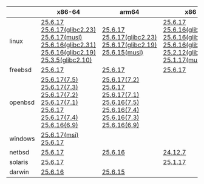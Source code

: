 ||x86-64|arm64|x86|ppc64le|armv7|armel|
| --- | --- | --- | --- | --- | --- | --- |
|linux|[25.6.17](https://github.com/roswell/sbcl_head/releases/download/25.6.17/sbcl-25.6.17-x86-64-linux-binary.tar.bz2)<br />[25.6.17(glibc2.23)](https://github.com/roswell/sbcl_head/releases/download/25.6.17/sbcl-25.6.17-x86-64-linux-glibc2.23-binary.tar.bz2)<br />[25.6.17(musl)](https://github.com/roswell/sbcl_head/releases/download/25.6.17/sbcl-25.6.17-x86-64-linux-musl-binary.tar.bz2)<br />[25.6.16(glibc2.31)](https://github.com/roswell/sbcl_head/releases/download/25.6.16/sbcl-25.6.16-x86-64-linux-glibc2.31-binary.tar.bz2)<br />[25.6.16(glibc2.19)](https://github.com/roswell/sbcl_head/releases/download/25.6.16/sbcl-25.6.16-x86-64-linux-glibc2.19-binary.tar.bz2)<br />[25.3.5(glibc2.10)](https://github.com/roswell/sbcl_head/releases/download/25.3.5/sbcl-25.3.5-x86-64-linux-glibc2.10-binary.tar.bz2)<br />|[25.6.17](https://github.com/roswell/sbcl_head/releases/download/25.6.17/sbcl-25.6.17-arm64-linux-binary.tar.bz2)<br />[25.6.17(glibc2.23)](https://github.com/roswell/sbcl_head/releases/download/25.6.17/sbcl-25.6.17-arm64-linux-glibc2.23-binary.tar.bz2)<br />[25.6.17(glibc2.19)](https://github.com/roswell/sbcl_head/releases/download/25.6.17/sbcl-25.6.17-arm64-linux-glibc2.19-binary.tar.bz2)<br />[25.6.15(musl)](https://github.com/roswell/sbcl_head/releases/download/25.6.15/sbcl-25.6.15-arm64-linux-musl-binary.tar.bz2)<br />|[25.6.17](https://github.com/roswell/sbcl_head/releases/download/25.6.17/sbcl-25.6.17-x86-linux-binary.tar.bz2)<br />[25.6.16(glibc2.31)](https://github.com/roswell/sbcl_head/releases/download/25.6.16/sbcl-25.6.16-x86-linux-glibc2.31-binary.tar.bz2)<br />[25.6.16(glibc2.23)](https://github.com/roswell/sbcl_head/releases/download/25.6.16/sbcl-25.6.16-x86-linux-glibc2.23-binary.tar.bz2)<br />[25.6.16(glibc2.19)](https://github.com/roswell/sbcl_head/releases/download/25.6.16/sbcl-25.6.16-x86-linux-glibc2.19-binary.tar.bz2)<br />[25.2.12(glibc2.10)](https://github.com/roswell/sbcl_head/releases/download/25.2.12/sbcl-25.2.12-x86-linux-glibc2.10-binary.tar.bz2)<br />[25.1.17(musl)](https://github.com/roswell/sbcl_head/releases/download/25.1.17/sbcl-25.1.17-x86-linux-musl-binary.tar.bz2)<br />|[25.6.17](https://github.com/roswell/sbcl_head/releases/download/25.6.17/sbcl-25.6.17-ppc64le-linux-binary.tar.bz2)<br />[25.6.17(glibc2.23)](https://github.com/roswell/sbcl_head/releases/download/25.6.17/sbcl-25.6.17-ppc64le-linux-glibc2.23-binary.tar.bz2)<br />[25.6.16(glibc2.19)](https://github.com/roswell/sbcl_head/releases/download/25.6.16/sbcl-25.6.16-ppc64le-linux-glibc2.19-binary.tar.bz2)<br />|[25.6.16](https://github.com/roswell/sbcl_head/releases/download/25.6.16/sbcl-25.6.16-armv7-linux-binary.tar.bz2)<br />|[25.1.17](https://github.com/roswell/sbcl_head/releases/download/25.1.17/sbcl-25.1.17-armel-linux-binary.tar.bz2)<br />|
|freebsd|[25.6.17](https://github.com/roswell/sbcl_head/releases/download/25.6.17/sbcl-25.6.17-x86-64-freebsd-binary.tar.bz2)<br />|[25.6.17](https://github.com/roswell/sbcl_head/releases/download/25.6.17/sbcl-25.6.17-arm64-freebsd-binary.tar.bz2)<br />|[25.6.17](https://github.com/roswell/sbcl_head/releases/download/25.6.17/sbcl-25.6.17-x86-freebsd-binary.tar.bz2)<br />||||
|openbsd|[25.6.17(7.5)](https://github.com/roswell/sbcl_head/releases/download/25.6.17/sbcl-25.6.17-x86-64-openbsd-7.5-binary.tar.bz2)<br />[25.6.17(7.3)](https://github.com/roswell/sbcl_head/releases/download/25.6.17/sbcl-25.6.17-x86-64-openbsd-7.3-binary.tar.bz2)<br />[25.6.17(7.2)](https://github.com/roswell/sbcl_head/releases/download/25.6.17/sbcl-25.6.17-x86-64-openbsd-7.2-binary.tar.bz2)<br />[25.6.17(7.1)](https://github.com/roswell/sbcl_head/releases/download/25.6.17/sbcl-25.6.17-x86-64-openbsd-7.1-binary.tar.bz2)<br />[25.6.17](https://github.com/roswell/sbcl_head/releases/download/25.6.17/sbcl-25.6.17-x86-64-openbsd-binary.tar.bz2)<br />[25.6.17(7.4)](https://github.com/roswell/sbcl_head/releases/download/25.6.17/sbcl-25.6.17-x86-64-openbsd-7.4-binary.tar.bz2)<br />[25.6.16(6.9)](https://github.com/roswell/sbcl_head/releases/download/25.6.16/sbcl-25.6.16-x86-64-openbsd-6.9-binary.tar.bz2)<br />|[25.6.17(7.2)](https://github.com/roswell/sbcl_head/releases/download/25.6.17/sbcl-25.6.17-arm64-openbsd-7.2-binary.tar.bz2)<br />[25.6.17](https://github.com/roswell/sbcl_head/releases/download/25.6.17/sbcl-25.6.17-arm64-openbsd-binary.tar.bz2)<br />[25.6.17(7.1)](https://github.com/roswell/sbcl_head/releases/download/25.6.17/sbcl-25.6.17-arm64-openbsd-7.1-binary.tar.bz2)<br />[25.6.16(7.5)](https://github.com/roswell/sbcl_head/releases/download/25.6.16/sbcl-25.6.16-arm64-openbsd-7.5-binary.tar.bz2)<br />[25.6.16(7.4)](https://github.com/roswell/sbcl_head/releases/download/25.6.16/sbcl-25.6.16-arm64-openbsd-7.4-binary.tar.bz2)<br />[25.6.16(7.3)](https://github.com/roswell/sbcl_head/releases/download/25.6.16/sbcl-25.6.16-arm64-openbsd-7.3-binary.tar.bz2)<br />[25.6.16(6.9)](https://github.com/roswell/sbcl_head/releases/download/25.6.16/sbcl-25.6.16-arm64-openbsd-6.9-binary.tar.bz2)<br />|||||
|windows|[25.6.17(msi)](https://github.com/roswell/sbcl_head/releases/download/25.6.17/sbcl-25.6.17-x86-64-windows-binary.msi)<br />[25.6.17](https://github.com/roswell/sbcl_head/releases/download/25.6.17/sbcl-25.6.17-x86-64-windows-binary.tar.bz2)<br />||||||
|netbsd|[25.6.17](https://github.com/roswell/sbcl_head/releases/download/25.6.17/sbcl-25.6.17-x86-64-netbsd-binary.tar.bz2)<br />|[25.6.16](https://github.com/roswell/sbcl_head/releases/download/25.6.16/sbcl-25.6.16-arm64-netbsd-binary.tar.bz2)<br />|[24.12.7](https://github.com/roswell/sbcl_head/releases/download/24.12.7/sbcl-24.12.7-x86-netbsd-binary.tar.bz2)<br />||||
|solaris|[25.6.17](https://github.com/roswell/sbcl_head/releases/download/25.6.17/sbcl-25.6.17-x86-64-solaris-binary.tar.bz2)<br />||[25.1.17](https://github.com/roswell/sbcl_head/releases/download/25.1.17/sbcl-25.1.17-x86-solaris-binary.tar.bz2)<br />||||
|darwin|[25.6.16](https://github.com/roswell/sbcl_head/releases/download/25.6.16/sbcl-25.6.16-x86-64-darwin-binary.tar.bz2)<br />|[25.6.15](https://github.com/roswell/sbcl_head/releases/download/25.6.15/sbcl-25.6.15-arm64-darwin-binary.tar.bz2)<br />|||||
